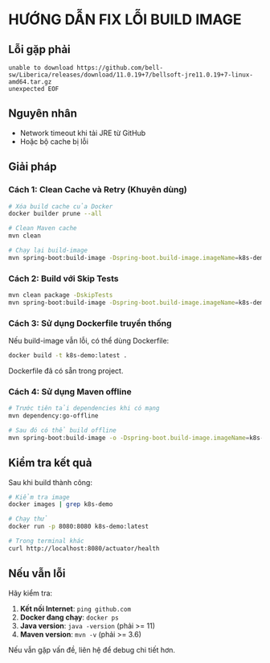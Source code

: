 # HƯỚNG DẪN FIX LỖI BUILD IMAGE

## Lỗi gặp phải

```
unable to download https://github.com/bell-sw/Liberica/releases/download/11.0.19+7/bellsoft-jre11.0.19+7-linux-amd64.tar.gz
unexpected EOF
```

## Nguyên nhân

- Network timeout khi tải JRE từ GitHub
- Hoặc bộ cache bị lỗi

## Giải pháp

### Cách 1: Clean Cache và Retry (Khuyên dùng)

```bash
# Xóa build cache của Docker
docker builder prune --all

# Clean Maven cache
mvn clean

# Chạy lại build-image
mvn spring-boot:build-image -Dspring-boot.build-image.imageName=k8s-demo:latest
```

### Cách 2: Build với Skip Tests

```bash
mvn clean package -DskipTests
mvn spring-boot:build-image -Dspring-boot.build-image.imageName=k8s-demo:latest -DskipTests
```

### Cách 3: Sử dụng Dockerfile truyền thống

Nếu build-image vẫn lỗi, có thể dùng Dockerfile:

```bash
docker build -t k8s-demo:latest .
```

Dockerfile đã có sẵn trong project.

### Cách 4: Sử dụng Maven offline

```bash
# Trước tiên tải dependencies khi có mạng
mvn dependency:go-offline

# Sau đó có thể build offline
mvn spring-boot:build-image -o -Dspring-boot.build-image.imageName=k8s-demo:latest
```

## Kiểm tra kết quả

Sau khi build thành công:

```bash
# Kiểm tra image
docker images | grep k8s-demo

# Chạy thử
docker run -p 8080:8080 k8s-demo:latest

# Trong terminal khác
curl http://localhost:8080/actuator/health
```

## Nếu vẫn lỗi

Hãy kiểm tra:

1. **Kết nối Internet**: `ping github.com`
2. **Docker đang chạy**: `docker ps`
3. **Java version**: `java -version` (phải >= 11)
4. **Maven version**: `mvn -v` (phải >= 3.6)

Nếu vẫn gặp vấn đề, liên hệ để debug chi tiết hơn.

